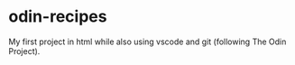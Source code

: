 # odin-recipes
My first project in html while also using vscode and git (following The Odin Project).
